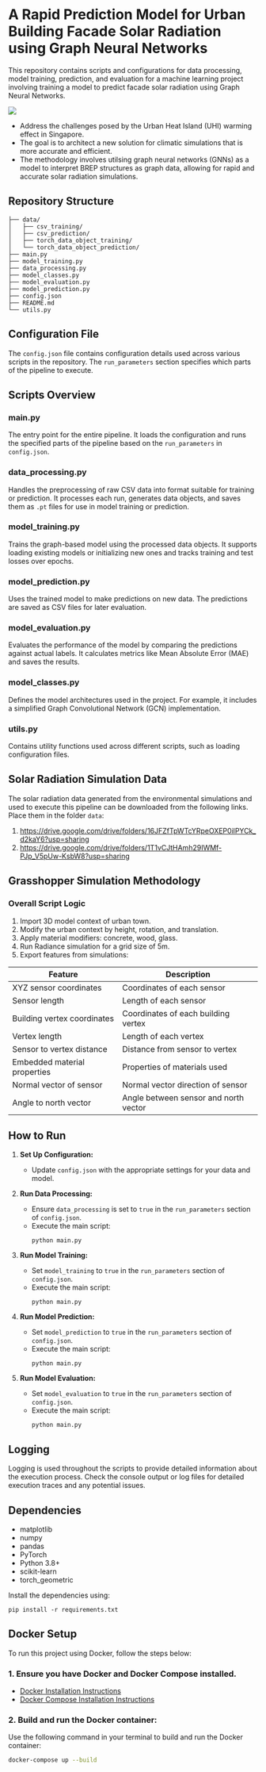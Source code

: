 # A Rapid Prediction Model for Urban Building Facade Solar Radiation using Graph Neural Networks

This repository contains scripts and configurations for data processing, model training, prediction, and evaluation for a machine learning project involving training a model to predict facade solar radiation using Graph Neural Networks.

![](https://github.com/chanjunha0/GNN_Solar_Prediction/blob/main/images/simulation.jpg)

- Address the challenges posed by the Urban Heat Island (UHI) warming effect in Singapore.
- The goal is to architect a new solution for climatic simulations that is more accurate and efficient.
- The methodology involves utilsing graph neural networks (GNNs) as a model to interpret BREP structures as graph data, allowing for rapid and accurate solar radiation simulations.

## Repository Structure
```
├── data/
│   ├── csv_training/
│   ├── csv_prediction/
│   ├── torch_data_object_training/
│   └── torch_data_object_prediction/
├── main.py
├── model_training.py
├── data_processing.py
├── model_classes.py
├── model_evaluation.py
├── model_prediction.py
├── config.json
├── README.md
└── utils.py
```


## Configuration File

The `config.json` file contains configuration details used across various scripts in the repository. The `run_parameters` section specifies which parts of the pipeline to execute.

## Scripts Overview

### main.py

The entry point for the entire pipeline. It loads the configuration and runs the specified parts of the pipeline based on the `run_parameters` in `config.json`.

### data_processing.py

Handles the preprocessing of raw CSV data into format suitable for training or prediction. It processes each run, generates data objects, and saves them as `.pt` files for use in model training or prediction.

### model_training.py

Trains the graph-based model using the processed data objects. It supports loading existing models or initializing new ones and tracks training and test losses over epochs.

### model_prediction.py

Uses the trained model to make predictions on new data. The predictions are saved as CSV files for later evaluation.

### model_evaluation.py

Evaluates the performance of the model by comparing the predictions against actual labels. It calculates metrics like Mean Absolute Error (MAE) and saves the results.

### model_classes.py

Defines the model architectures used in the project. For example, it includes a simplified Graph Convolutional Network (GCN) implementation.

### utils.py

Contains utility functions used across different scripts, such as loading configuration files.

## Solar Radiation Simulation Data
The solar radiation data generated from the environmental simulations and  used to execute this pipeline can be downloaded from the following links. Place them in the folder `data`:
1. https://drive.google.com/drive/folders/16JFZfTpWTcYRpeOXEP0ilPYCk_d2kaY6?usp=sharing
2. https://drive.google.com/drive/folders/1T1vCJtHAmh29IWMf-PJp_V5pUw-KsbW8?usp=sharing

## Grasshopper Simulation Methodology

### Overall Script Logic
1. Import 3D model context of urban town.
2. Modify the urban context by height, rotation, and translation.
3. Apply material modifiers: concrete, wood, glass.
4. Run Radiance simulation for a grid size of 5m.
5. Export features from simulations:

| Feature                     | Description                          |
|-----------------------------|--------------------------------------|
| XYZ sensor coordinates      | Coordinates of each sensor           |
| Sensor length               | Length of each sensor                |
| Building vertex coordinates | Coordinates of each building vertex  |
| Vertex length               | Length of each vertex                |
| Sensor to vertex distance   | Distance from sensor to vertex       |
| Embedded material properties| Properties of materials used         |
| Normal vector of sensor     | Normal vector direction of sensor    |
| Angle to north vector       | Angle between sensor and north vector|


## How to Run

1. **Set Up Configuration:**
   - Update `config.json` with the appropriate settings for your data and model.

2. **Run Data Processing:**
   - Ensure `data_processing` is set to `true` in the `run_parameters` section of `config.json`.
   - Execute the main script:
     ```
     python main.py
     ```

3. **Run Model Training:**
   - Set `model_training` to `true` in the `run_parameters` section of `config.json`.
   - Execute the main script:
     ```
     python main.py
     ```

4. **Run Model Prediction:**
   - Set `model_prediction` to `true` in the `run_parameters` section of `config.json`.
   - Execute the main script:
     ```
     python main.py
     ```

5. **Run Model Evaluation:**
   - Set `model_evaluation` to `true` in the `run_parameters` section of `config.json`.
   - Execute the main script:
     ```
     python main.py
     ```

## Logging

Logging is used throughout the scripts to provide detailed information about the execution process. Check the console output or log files for detailed execution traces and any potential issues.

## Dependencies

- matplotlib
- numpy
- pandas
- PyTorch
- Python 3.8+
- scikit-learn
- torch_geometric

Install the dependencies using:
```
pip install -r requirements.txt
```


## Docker Setup

To run this project using Docker, follow the steps below:

### 1. Ensure you have Docker and Docker Compose installed.

- [Docker Installation Instructions](https://docs.docker.com/get-docker/)
- [Docker Compose Installation Instructions](https://docs.docker.com/compose/install/)

### 2. Build and run the Docker container:

Use the following command in your terminal to build and run the Docker container:

```sh
docker-compose up --build
```